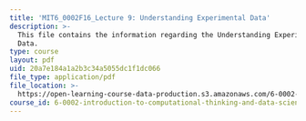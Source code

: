```yaml
---
title: 'MIT6_0002F16_Lecture 9: Understanding Experimental Data'
description: >-
  This file contains the information regarding the Understanding Experimental
  Data.
type: course
layout: pdf
uid: 20a7e184a1a2b3c34a5055dc1f1dc066
file_type: application/pdf
file_location: >-
  https://open-learning-course-data-production.s3.amazonaws.com/6-0002-introduction-to-computational-thinking-and-data-science-fall-2016/20a7e184a1a2b3c34a5055dc1f1dc066_MIT6_0002F16_lec9.pdf
course_id: 6-0002-introduction-to-computational-thinking-and-data-science-fall-2016
---
```

